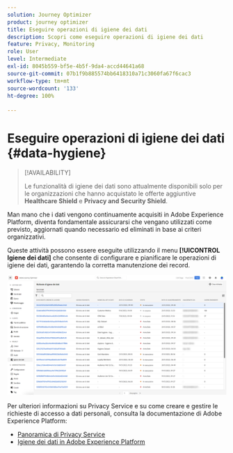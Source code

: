 ```yaml
---
solution: Journey Optimizer
product: journey optimizer
title: Eseguire operazioni di igiene dei dati
description: Scopri come eseguire operazioni di igiene dei dati
feature: Privacy, Monitoring
role: User
level: Intermediate
exl-id: 8045b559-bf5e-4b5f-9da4-accd44641a68
source-git-commit: 07b1f9b885574bb6418310a71c3060fa67f6cac3
workflow-type: tm+mt
source-wordcount: '133'
ht-degree: 100%

---
```


# Eseguire operazioni di igiene dei dati {#data-hygiene}

>[!AVAILABILITY]
>
>Le funzionalità di igiene dei dati sono attualmente disponibili solo per le organizzazioni che hanno acquistato le offerte aggiuntive **Healthcare Shield** e **Privacy and Security Shield**.


Man mano che i dati vengono continuamente acquisiti in Adobe Experience Platform, diventa fondamentale assicurarsi che vengano utilizzati come previsto, aggiornati quando necessario ed eliminati in base ai criteri organizzativi.

Queste attività possono essere eseguite utilizzando il menu **[!UICONTROL Igiene dei dati]** che consente di configurare e pianificare le operazioni di igiene dei dati, garantendo la corretta manutenzione dei record.

![](assets/data-hygiene.png)

Per ulteriori informazioni su Privacy Service e su come creare e gestire le richieste di accesso a dati personali, consulta la documentazione di Adobe Experience Platform:

* [Panoramica di Privacy Service](https://experienceleague.adobe.com/docs/experience-platform/privacy/home.html?lang=it)
* [Igiene dei dati in Adobe Experience Platform](https://experienceleague.adobe.com/docs/experience-platform/hygiene/home.html?lang=it)
